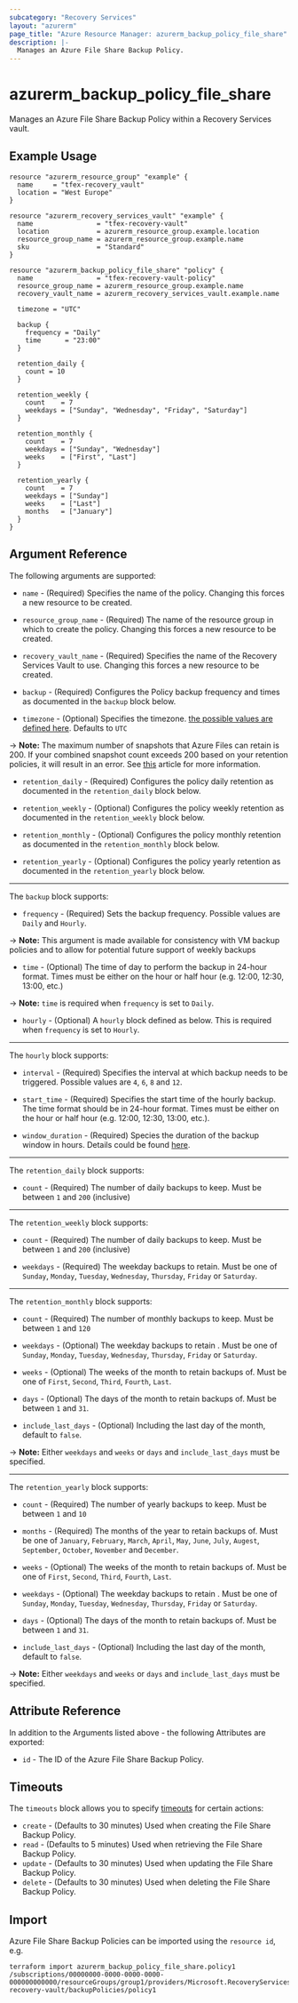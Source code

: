 ```yaml
---
subcategory: "Recovery Services"
layout: "azurerm"
page_title: "Azure Resource Manager: azurerm_backup_policy_file_share"
description: |-
  Manages an Azure File Share Backup Policy.
---
```


# azurerm_backup_policy_file_share

Manages an Azure File Share Backup Policy within a Recovery Services vault.

## Example Usage

```hcl
resource "azurerm_resource_group" "example" {
  name     = "tfex-recovery_vault"
  location = "West Europe"
}

resource "azurerm_recovery_services_vault" "example" {
  name                = "tfex-recovery-vault"
  location            = azurerm_resource_group.example.location
  resource_group_name = azurerm_resource_group.example.name
  sku                 = "Standard"
}

resource "azurerm_backup_policy_file_share" "policy" {
  name                = "tfex-recovery-vault-policy"
  resource_group_name = azurerm_resource_group.example.name
  recovery_vault_name = azurerm_recovery_services_vault.example.name

  timezone = "UTC"

  backup {
    frequency = "Daily"
    time      = "23:00"
  }

  retention_daily {
    count = 10
  }

  retention_weekly {
    count    = 7
    weekdays = ["Sunday", "Wednesday", "Friday", "Saturday"]
  }

  retention_monthly {
    count    = 7
    weekdays = ["Sunday", "Wednesday"]
    weeks    = ["First", "Last"]
  }

  retention_yearly {
    count    = 7
    weekdays = ["Sunday"]
    weeks    = ["Last"]
    months   = ["January"]
  }
}
```

## Argument Reference

The following arguments are supported:

* `name` - (Required) Specifies the name of the policy. Changing this forces a new resource to be created.

* `resource_group_name` - (Required) The name of the resource group in which to create the policy. Changing this forces a new resource to be created.

* `recovery_vault_name` - (Required) Specifies the name of the Recovery Services Vault to use. Changing this forces a new resource to be created.

* `backup` - (Required) Configures the Policy backup frequency and times as documented in the `backup` block below.

* `timezone` - (Optional) Specifies the timezone. [the possible values are defined here](https://jackstromberg.com/2017/01/list-of-time-zones-consumed-by-azure/). Defaults to `UTC`

-> **Note:** The maximum number of snapshots that Azure Files can retain is 200. If your combined snapshot count exceeds 200 based on your retention policies, it will result in an error. See [this](https://docs.microsoft.com/azure/backup/backup-azure-files-faq#what-is-the-maximum-retention-i-can-configure-for-backups) article for more information.

* `retention_daily` - (Required) Configures the policy daily retention as documented in the `retention_daily` block below.

* `retention_weekly` - (Optional) Configures the policy weekly retention as documented in the `retention_weekly` block below.

* `retention_monthly` - (Optional) Configures the policy monthly retention as documented in the `retention_monthly` block below.

* `retention_yearly` - (Optional) Configures the policy yearly retention as documented in the `retention_yearly` block below.

---

The `backup` block supports:

* `frequency` - (Required) Sets the backup frequency. Possible values are `Daily` and `Hourly`. 

-> **Note:** This argument is made available for consistency with VM backup policies and to allow for potential future support of weekly backups

* `time` - (Optional) The time of day to perform the backup in 24-hour format. Times must be either on the hour or half hour (e.g. 12:00, 12:30, 13:00, etc.)

-> **Note:** `time` is required when `frequency` is set to `Daily`.

* `hourly` - (Optional) A `hourly` block defined as below. This is required when `frequency` is set to `Hourly`.

---

The `hourly` block supports:

* `interval` - (Required) Specifies the interval at which backup needs to be triggered. Possible values are `4`, `6`, `8` and `12`.

* `start_time` - (Required) Specifies the start time of the hourly backup. The time format should be in 24-hour format. Times must be either on the hour or half hour (e.g. 12:00, 12:30, 13:00, etc.).

* `window_duration` - (Required) Species the duration of the backup window in hours. Details could be found [here](https://learn.microsoft.com/en-us/azure/backup/backup-azure-files-faq#what-does-the-duration-attribute-in-azure-files-backup-policy-signify-).

---

The `retention_daily` block supports:

* `count` - (Required) The number of daily backups to keep. Must be between `1` and `200` (inclusive)

---

The `retention_weekly` block supports:

* `count` - (Required) The number of daily backups to keep. Must be between `1` and `200` (inclusive)

* `weekdays` - (Required) The weekday backups to retain. Must be one of `Sunday`, `Monday`, `Tuesday`, `Wednesday`, `Thursday`, `Friday` or `Saturday`.

---

The `retention_monthly` block supports:

* `count` - (Required) The number of monthly backups to keep. Must be between `1` and `120`

* `weekdays` - (Optional) The weekday backups to retain . Must be one of `Sunday`, `Monday`, `Tuesday`, `Wednesday`, `Thursday`, `Friday` or `Saturday`.

* `weeks` - (Optional) The weeks of the month to retain backups of. Must be one of `First`, `Second`, `Third`, `Fourth`, `Last`.

* `days` - (Optional) The days of the month to retain backups of. Must be between `1` and `31`.

* `include_last_days` - (Optional) Including the last day of the month, default to `false`.

-> **Note:** Either `weekdays` and `weeks` or `days` and `include_last_days` must be specified.

---

The `retention_yearly` block supports:

* `count` - (Required) The number of yearly backups to keep. Must be between `1` and `10`

* `months` - (Required) The months of the year to retain backups of. Must be one of `January`, `February`, `March`, `April`, `May`, `June`, `July`, `Augest`, `September`, `October`, `November` and `December`.

* `weeks` - (Optional) The weeks of the month to retain backups of. Must be one of `First`, `Second`, `Third`, `Fourth`, `Last`.

* `weekdays` - (Optional) The weekday backups to retain . Must be one of `Sunday`, `Monday`, `Tuesday`, `Wednesday`, `Thursday`, `Friday` or `Saturday`.

* `days` - (Optional) The days of the month to retain backups of. Must be between `1` and `31`.

* `include_last_days` - (Optional) Including the last day of the month, default to `false`.

-> **Note:** Either `weekdays` and `weeks` or `days` and `include_last_days` must be specified.

## Attribute Reference

In addition to the Arguments listed above - the following Attributes are exported:

* `id` - The ID of the Azure File Share Backup Policy.

## Timeouts

The `timeouts` block allows you to specify [timeouts](https://developer.hashicorp.com/terraform/language/resources/configure#define-operation-timeouts) for certain actions:

* `create` - (Defaults to 30 minutes) Used when creating the File Share Backup Policy.
* `read` - (Defaults to 5 minutes) Used when retrieving the File Share Backup Policy.
* `update` - (Defaults to 30 minutes) Used when updating the File Share Backup Policy.
* `delete` - (Defaults to 30 minutes) Used when deleting the File Share Backup Policy.

## Import

Azure File Share Backup Policies can be imported using the `resource id`, e.g.

```shell
terraform import azurerm_backup_policy_file_share.policy1 /subscriptions/00000000-0000-0000-0000-000000000000/resourceGroups/group1/providers/Microsoft.RecoveryServices/vaults/example-recovery-vault/backupPolicies/policy1
```
